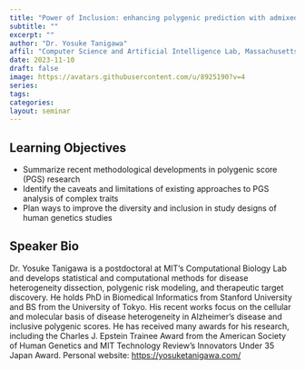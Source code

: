 ```yaml
---
title: "Power of Inclusion: enhancing polygenic prediction with admixed individuals"
subtitle: ""
excerpt: ""
author: "Dr. Yosuke Tanigawa"
affil: "Computer Science and Artificial Intelligence Lab, Massachusetts Institute of Technology"
date: 2023-11-10
draft: false
image: https://avatars.githubusercontent.com/u/8925190?v=4
series:
tags:
categories:
layout: seminar
---
```


## Learning Objectives
* Summarize recent methodological developments in polygenic score 
(PGS) research
* Identify the caveats and limitations of existing approaches to PGS 
analysis of complex traits
* Plan ways to improve the diversity and inclusion in study designs of 
human genetics studies

## Speaker Bio
Dr. Yosuke Tanigawa is a postdoctoral at MIT’s Computational Biology Lab and develops 
statistical and computational methods for disease heterogeneity dissection, polygenic risk 
modeling, and therapeutic target discovery. He holds PhD in Biomedical Informatics from 
Stanford University and BS from the University of Tokyo. His recent works focus on the cellular 
and molecular basis of disease heterogeneity in Alzheimer’s disease and inclusive polygenic 
scores. He has received many awards for his research, including the Charles J. Epstein Trainee
Award from the American Society of Human Genetics and MIT Technology Review’s Innovators
Under 35 Japan Award. Personal website: https://yosuketanigawa.com/
